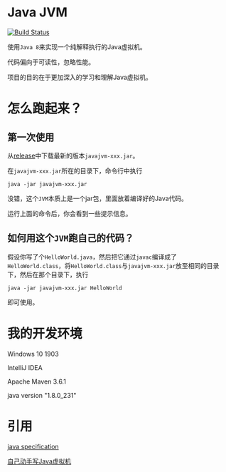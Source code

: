 # Java JVM

[![Build Status](https://travis-ci.com/Anilople/javajvm.svg?branch=master)](https://travis-ci.com/Anilople/javajvm)

使用`Java 8`来实现一个纯解释执行的Java虚拟机。

代码偏向于可读性，忽略性能。

项目的目的在于更加深入的学习和理解Java虚拟机。

# 怎么跑起来？

## 第一次使用

从[release](https://github.com/Anilople/javajvm/releases)中下载最新的版本`javajvm-xxx.jar`。

在`javajvm-xxx.jar`所在的目录下，命令行中执行

```shell
java -jar javajvm-xxx.jar
```

没错，这个`JVM`本质上是一个jar包，里面放着编译好的Java代码。

运行上面的命令后，你会看到一些提示信息。

## 如何用这个`JVM`跑自己的代码？

假设你写了个`HelloWorld.java`，然后把它通过`javac`编译成了`HelloWorld.class`，将`HelloWorld.class`与`javajvm-xxx.jar`放至相同的目录下，然后在那个目录下，执行

```shell
java -jar javajvm-xxx.jar HelloWorld
```

即可使用。

# 我的开发环境

Windows 10 1903

IntelliJ IDEA

Apache Maven 3.6.1

java version "1.8.0_231"

# 引用

[java specification](https://docs.oracle.com/javase/specs/)

[自己动手写Java虚拟机](https://book.douban.com/subject/26802084/)


